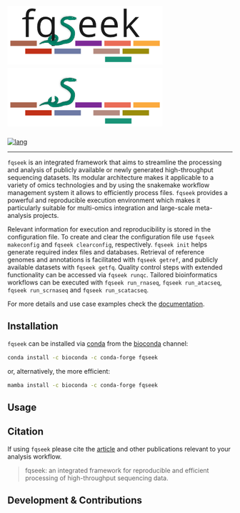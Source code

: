 # ![fqseek](docs/images/fqseek_logo_whitebg.png#gh-light-mode-only) ![fqseek](docs/images/fqseek_logo_darkbg.png#gh-dark-mode-only)

[![lang](https://img.shields.io/badge/Language-Python-yellow.svg?style=flat-square)](http://dx.doi.org/10.1093/bioinformatics/btw354)

---

`fqseek` is an integrated framework that aims to streamline the processing and analysis
of publicly available or newly generated high-throughput sequencing datasets. Its
modular architecture makes it applicable to a variety of omics technologies and by
using the snakemake workflow management system it allows to efficiently process files.
`fqseek` provides a powerful and reproducible execution environment which makes it 
particularly suitable for multi-omics integration and large-scale meta-analysis projects.

Relevant information for execution and reproducibility is stored in the configuration 
file. To create and clear the configuration file use `fqseek makeconfig` and 
`fqseek clearconfig`, respectively. `fqseek init` helps generate required index files
and databases. Retrieval of reference genomes and annotations is facilitated with
`fqseek getref`, and publicly available datasets with `fqseek getfq`. Quality control
steps with extended functionality can be accessed via `fqseek runqc`. Tailored
bioinformatics workflows can be executed with `fqseek run_rnaseq`, `fqseek run_atacseq`,
`fqseek run_scrnaseq` and `fqseek run_scatacseq`.

For more details and use case examples check the [documentation]().


## Installation

`fqseek` can be installed via [conda](http://anaconda.org/) from the 
[bioconda](https://bioconda.github.io/) channel:

```bash
conda install -c bioconda -c conda-forge fqseek
```

or, alternatively, the more efficient:

```bash
mamba install -c bioconda -c conda-forge fqseek
```


## Usage



## Citation

If using `fqseek` please cite the [article]() and other publications relevant to your
analysis workflow.

> fqseek: an integrated framework for reproducible and efficient processing of 
> high-throughput sequencing data.


## Development & Contributions

